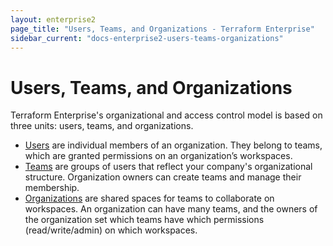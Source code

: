 ```yaml
---
layout: enterprise2
page_title: "Users, Teams, and Organizations - Terraform Enterprise"
sidebar_current: "docs-enterprise2-users-teams-organizations"
---
```


# Users, Teams, and Organizations

Terraform Enterprise's organizational and access control model is based on three units: users, teams, and organizations.

- [Users](./users.html) are individual members of an organization. They belong to teams, which
are granted permissions on an organization’s workspaces.
- [Teams](./teams.html) are groups of users that reflect your company's organizational
structure. Organization owners can create teams and manage their membership.
- [Organizations](./organizations.html) are shared spaces for teams to collaborate on workspaces.
An organization can have many teams, and the owners of the organization set
which teams have which permissions (read/write/admin) on which workspaces.

